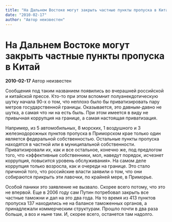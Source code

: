 ```yaml
---
title: "На Дальнем Востоке могут закрыть частные пункты пропуска в Китай"
date: "2010-02-17"
author: "Автор неизвестен"
---
```


# На Дальнем Востоке могут закрыть частные пункты пропуска в Китай

**2010-02-17** Автор неизвестен

Сообщения под таким названием появились во вчерашней российской и китайской прессе. Кто-то при этом вспомнит полуанекдотическую шутку начала 90-х о том, что неплохо было бы приватизировать пару метров государственной границы. Оказывается, это давным-давно не шутка, а самая что ни на есть быль. При этом имеется в виду не привычная коррупция на границе, а самая настоящая приватизация.

Например, из 5 автомобильных, 8 морских, 1 воздушного и 3 железнодорожных пунктов пропуска в Приморском крае только один является федеральной собственностью. Остальные пункты пропуска находятся в частной или в муниципальной собственности. Приватизировали их, как и все остальное, конечно же, под предлогом того, что «эффективные собственники, мол, наведут порядок, исчезнет коррупция, повысится уровень обслуживания». На самом деле коррупция только возросла, как и очереди на границе. Это стало причиной того, что российские власти заявили о том, что они собираются прикрыть эти лавочки, по крайней мере, в Приморье.

Особой паники это заявление не вызвало. Скорее всего потому, что это не впервой. Еще в 2006 году сам Путин потребовал закрыть все частные таможни и дал на это два года. На то время из 413 пунктов пропуска 137 находились не на балансе таможенных органов, а принадлежали коммерческим структурам. Прошло почти в два раза больше, а воз и ныне там. И, скорее всего, останется там надолго.